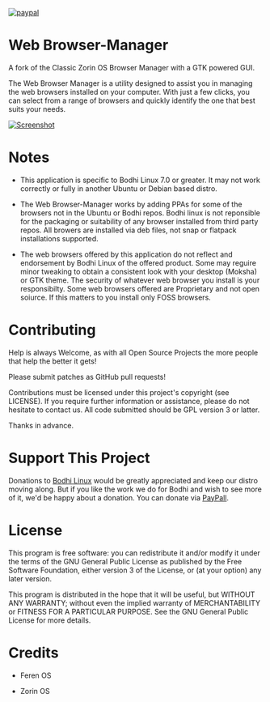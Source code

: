 [![paypal](https://www.paypalobjects.com/en_US/i/btn/btn_donate_SM.gif)](https://www.paypal.com/paypalme/rbtylee)

# Web Browser-Manager

A fork of the Classic Zorin OS Browser Manager with a GTK powered GUI.

The Web Browser Manager is a utility designed to assist you in managing the web browsers installed on your computer. With just a few clicks, you can select from a range of browsers and quickly identify the one that best suits your needs.

[![Screenshot](https://github.com/ryenigma/web-browser-manager/blob/main/Screenshot/wbm.png)](https://github.com/ryenigma/web-browser-manager/blob/main/Screenshot/wbm.png)

# Notes

* This application is specific to Bodhi Linux 7.0 or greater. It may not work correctly or fully in another Ubuntu or Debian based distro.

* The Web Browser-Manager works by adding PPAs for some of the browsers not in the Ubuntu or Bodhi repos. Bodhi linux is not reponsible for the packaging or suitability of any browser installed from third party repos. All browers are installed via deb files, not snap or flatpack installations supported.

* The web browsers offered by this application do not reflect and endorsement by Bodhi Linux of the offered product. Some may reguire minor tweaking to obtain a consistent look with your desktop (Moksha) or GTK theme. The security of whatever web browser you install is your responsibilty. Some web browsers offered are Proprietary and not open soiurce. If this matters to you install only FOSS browsers.

# Contributing

Help is always Welcome, as with all Open Source Projects the more people that help the better it gets!

Please submit patches as GitHub pull requests!

Contributions must be licensed under this project's copyright (see LICENSE). If you require further information or assistance, please do not hesitate to contact us. All code submitted should be GPL version 3 or latter.

Thanks in advance.

# Support This Project

Donations to [Bodhi Linux](https://www.bodhilinux.com/donate/) would be greatly appreciated and keep our distro moving along. But if you like the work we do for Bodhi and wish to see more of it, we'd be happy about a donation. You can donate via [PayPall](https://www.paypal.com/paypalme/rbtylee).

# License

This program is free software: you can redistribute it and/or modify it under the terms of the GNU General Public License as published by the Free Software Foundation, either version 3 of the License, or (at your option) any later version.

This program is distributed in the hope that it will be useful, but WITHOUT ANY WARRANTY; without even the implied warranty of MERCHANTABILITY or FITNESS FOR A PARTICULAR PURPOSE. See the GNU General Public License for more details.

# Credits

* Feren OS

* Zorin OS
